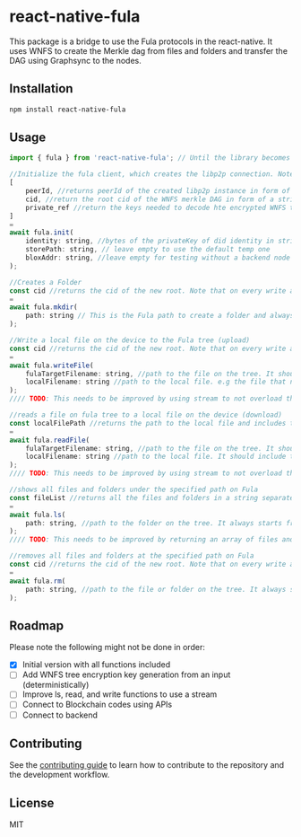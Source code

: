 # react-native-fula

This package is a bridge to use the Fula protocols in the react-native. It uses WNFS to create the Merkle dag from files and folders and transfer the DAG using Graphsync to the nodes. 

## Installation

```sh
npm install react-native-fula
```

## Usage

```js
import { fula } from 'react-native-fula'; // Until the library becomes stable, we suggest importing from github directly
```

```js
//Initialize the fula client, which creates the libp2p connection. Note that input is not an object e.g. init('','','')
[
    peerId, //returns peerId of the created libp2p instance in form of a string of bytes
    cid, //return the root cid of the WNFS merkle DAG in form of a string
    private_ref //return the keys needed to decode hte encrypted WNFS tree in form of a string of object
] 
= 
await fula.init( 
    identity: string, //bytes of the privateKey of did identity in string format
    storePath: string, // leave empty to use the default temp one
    bloxAddr: string, //leave empty for testing without a backend node
);
```

```js
//Creates a Folder
const cid //returns the cid of the new root. Note that on every write action the root cid changes.
= 
await fula.mkdir(
    path: string // This is the Fula path to create a folder and always starts with "root/" and should not start or end with a slash e.g "root/pictures"
);
```

```js
//Write a local file on the device to the Fula tree (upload)
const cid //returns the cid of the new root. Note that on every write action the root cid changes.
= 
await fula.writeFile(
    fulaTargetFilename: string, //path to the file on the tree. It should include the filename and extension and start from the "root/". e.g. "root/pictures/cat.jpg"
    localFilename: string //path to the local file. e.g the file that needs to be uploaded
);
//// TODO: This needs to be improved by using stream to not overload the memory for large files
```

```js
//reads a file on fula tree to a local file on the device (download)
const localFilePath //returns the path to the local file and includes the filename
= 
await fula.readFile(
    fulaTargetFilename: string, //path to the file on the tree. It should include the filename and extension and start from the "root/". e.g. "root/pictures/cat.jpg"
    localFilename: string //path to the local file. It should include the filename and extension. e.g. "/temp/cat.jpg"
);
//// TODO: This needs to be improved by using stream to not overload the memory for large files
```

```js
//shows all files and folders under the specified path on Fula
const fileList //returns all the files and folders in a string separated by \n
= 
await fula.ls(
    path: string, //path to the folder on the tree. It always starts from the "root". e.g. "root" or "root/pictures"
);
//// TODO: This needs to be improved by returning an array of files and folders and in chunks to not overload hte memory for large folders
```

```js
//removes all files and folders at the specified path on Fula
const cid //returns the cid of the new root. Note that on every write action the root cid changes.
= 
await fula.rm(
    path: string, //path to the file or folder on the tree. It always starts from the "root". e.g. "root/pictures" or "root/pictures/cat.jpg"
);

```

## Roadmap

Please note the following might not be done in order:

- [x] Initial version with all functions included
- [ ] Add WNFS tree encryption key generation from an input (deterministically)
- [ ] Improve ls, read, and write functions to use a stream
- [ ] Connect to Blockchain codes using APIs
- [ ] Connect to backend

## Contributing

See the [contributing guide](CONTRIBUTING.md) to learn how to contribute to the repository and the development workflow.

## License

MIT
